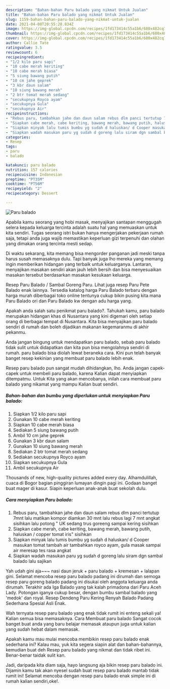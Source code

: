 ```yaml
---
description: "Bahan-bahan Paru balado yang nikmat Untuk Jualan"
title: "Bahan-bahan Paru balado yang nikmat Untuk Jualan"
slug: 1159-bahan-bahan-paru-balado-yang-nikmat-untuk-jualan
date: 2021-04-08T20:55:28.834Z
image: https://img-global.cpcdn.com/recipes/1fd173414c55a1b6/680x482cq70/paru-balado-foto-resep-utama.jpg
thumbnail: https://img-global.cpcdn.com/recipes/1fd173414c55a1b6/680x482cq70/paru-balado-foto-resep-utama.jpg
cover: https://img-global.cpcdn.com/recipes/1fd173414c55a1b6/680x482cq70/paru-balado-foto-resep-utama.jpg
author: Callie Tate
ratingvalue: 3.5
reviewcount: 6
recipeingredient:
- "1/2 kilo paru sapi"
- "10 cabe merah keriting"
- "10 cabe merah biasa"
- "5 siung bawang putih"
- "10 cm jahe geprek"
- "3 kbr daun salam"
- "10 siung bawang merah"
- "2 btr tomat merah sedang"
- "secukupnya Royco ayam"
- "secukupnya Gula"
- "secukupnya Air"
recipeinstructions:
- "Rebus paru, tambahkan jahe dan daun salam rebus dlm panci tertutup 7mnt lalu matikan kompor diamkan 30 mnt lalu rebus lagi 7 mnt angkat sisihkan lalu potong &#34; UK sedang trus goreeng sampai kering sisihkan"
- "Siapkan cabe merah, cabe keriting, bawang merah, bawang putih, haluskan / copper tomat iris&#34; sisihkan"
- "Siapkan minyak lalu tumis bumbu yg sudah d haluskan/ d Cooper masukan tomat tambah air tambahkan royco ayam, gula masak sampai air meresap tes rasa angkat"
- "Siapkan wadah masukan paru yg sudah d goreng lalu siram dgn sambal balado lalu sajikan"
categories:
- Resep
tags:
- paru
- balado

katakunci: paru balado 
nutrition: 157 calories
recipecuisine: Indonesian
preptime: "PT35M"
cooktime: "PT56M"
recipeyield: "2"
recipecategory: Dessert

---
```



![Paru balado](https://img-global.cpcdn.com/recipes/1fd173414c55a1b6/680x482cq70/paru-balado-foto-resep-utama.jpg)

Apabila kamu seorang yang hobi masak, menyajikan santapan menggugah selera kepada keluarga tercinta adalah suatu hal yang memuaskan untuk kita sendiri. Tugas seorang istri bukan hanya mengerjakan pekerjaan rumah saja, tetapi anda juga wajib memastikan keperluan gizi terpenuhi dan olahan yang dimakan orang tercinta mesti sedap.

Di waktu  sekarang, kita memang bisa mengorder panganan jadi meski tanpa harus susah memasaknya dulu. Tapi banyak juga lho mereka yang memang ingin memberikan hidangan yang terbaik untuk keluarganya. Lantaran, menyajikan masakan sendiri akan jauh lebih bersih dan bisa menyesuaikan masakan tersebut berdasarkan masakan kesukaan keluarga. 

Resep Paru Balado / Sambal Goreng Paru. Lihat juga resep Paru Pete Balado enak lainnya. Tersedia katalog harga Paru Balado terbaru dengan harga murah diberbagai toko online tentunya cukup bikin pusing kita mana Paru Balado ori dan Paru Balado kw dengan adu harga yang.

Apakah anda salah satu penikmat paru balado?. Tahukah kamu, paru balado merupakan hidangan khas di Nusantara yang kini digemari oleh setiap orang di berbagai tempat di Nusantara. Kita bisa menyajikan paru balado sendiri di rumah dan boleh dijadikan makanan kegemaranmu di akhir pekanmu.

Anda jangan bingung untuk mendapatkan paru balado, sebab paru balado tidak sulit untuk didapatkan dan kita pun bisa mengolahnya sendiri di rumah. paru balado bisa diolah lewat beraneka cara. Kini pun telah banyak banget resep kekinian yang membuat paru balado lebih enak.

Resep paru balado pun sangat mudah dihidangkan, lho. Anda jangan capek-capek untuk membeli paru balado, karena Kalian dapat menyiapkan ditempatmu. Untuk Kita yang akan mencobanya, inilah cara membuat paru balado yang nikamat yang mampu Kalian buat sendiri.

<!--inarticleads1-->

##### Bahan-bahan dan bumbu yang diperlukan untuk menyiapkan Paru balado:

1. Siapkan 1/2 kilo paru sapi
1. Gunakan 10 cabe merah keriting
1. Siapkan 10 cabe merah biasa
1. Sediakan 5 siung bawang putih
1. Ambil 10 cm jahe geprek
1. Gunakan 3 kbr daun salam
1. Gunakan 10 siung bawang merah
1. Sediakan 2 btr tomat merah sedang
1. Sediakan secukupnya Royco ayam
1. Siapkan secukupnya Gula
1. Ambil secukupnya Air


Thousands of new, high-quality pictures added every day. Alhamdulillah, cuaca di Bogor bagian pinggiran lumayan dingin pagi ini. Godaan banget buat mager di kasur. Siapin keperluan anak-anak buat sekolah dulu. 

<!--inarticleads2-->

##### Cara menyiapkan Paru balado:

1. Rebus paru, tambahkan jahe dan daun salam rebus dlm panci tertutup 7mnt lalu matikan kompor diamkan 30 mnt lalu rebus lagi 7 mnt angkat sisihkan lalu potong &#34; UK sedang trus goreeng sampai kering sisihkan
1. Siapkan cabe merah, cabe keriting, bawang merah, bawang putih, haluskan / copper tomat iris&#34; sisihkan
1. Siapkan minyak lalu tumis bumbu yg sudah d haluskan/ d Cooper masukan tomat tambah air tambahkan royco ayam, gula masak sampai air meresap tes rasa angkat
1. Siapkan wadah masukan paru yg sudah d goreng lalu siram dgn sambal balado lalu sajikan


Yah udah gini aja~~~ nasi daun jeruk + paru balado + kremesan + lalapan gini. Selamat mencoba resep paru balado padang ini dirumah dan semoga resep paru goreng balado padang ini disukai oleh anggota keluarga anda dirumah. Terakhir ada Iga Balado yang tak kalah primadona dari Paru Aceh Lady. Potongan iganya cukup besar, dengan bumbu sambal balado yang &#39;medok&#39; dan royal. Resep Dendeng Paru Kering Renyah Balado Padang Sederhana Spesial Asli Enak. 

Wah ternyata resep paru balado yang enak tidak rumit ini enteng sekali ya! Kalian semua bisa memasaknya. Cara Membuat paru balado Sangat cocok banget buat anda yang baru belajar memasak ataupun juga untuk kalian yang sudah hebat dalam memasak.

Apakah kamu mau mulai mencoba membikin resep paru balado enak sederhana ini? Kalau mau, yuk kita segera siapin alat dan bahan-bahannya, kemudian buat deh Resep paru balado yang nikmat dan tidak ribet ini. Benar-benar taidak sulit kan. 

Jadi, daripada kita diam saja, hayo langsung aja bikin resep paru balado ini. Dijamin kamu tak akan nyesel sudah buat resep paru balado mantab tidak rumit ini! Selamat mencoba dengan resep paru balado enak simple ini di rumah kalian sendiri,oke!.

